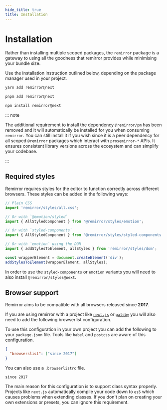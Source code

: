 ```yaml
---
hide_title: true
title: Installation
---
```


# Installation

Rather than installing multiple scoped packages, the `remirror` package is a gateway to using all the goodness that remirror provides while minimising your bundle size.

Use the installation instruction outlined below, depending on the package manager used in your project.

```bash
yarn add remirror@next
```

```bash
pnpm add remirror@next
```

```bash
npm install remirror@next
```

::: note

The additional requirement to install the dependency `@remirror/pm` has been removed and it will automatically be installed for you when consuming `remirror`. You can still install it if you wish since it is a peer dependency for all scoped `@remirror` packages which interact with `prosemirror-*` APIs. It ensures consistent library versions across the ecosystem and can simplify your codebase.

:::

## Required styles

Remirror requires styles for the editor to function correctly across different browsers. These styles can be added in the following ways:

```ts
// Plain CSS
import 'remirror/styles/all.css';
```

```ts
// Or with `@emotion/styled`
import { AllStyledComponent } from '@remirror/styles/emotion';
```

```ts
// Or with `styled-components`
import { AllStyledComponent } from '@remirror/styles/styled-components';
```

```ts
// Or with `emotion` using the DOM
import { addStylesToElement, allStyles } from 'remirror/styles/dom';

const wrapperElement = document.createElement('div');
addStylesToElement(wrapperElement, allStyles);
```

In order to use the `styled-components` or `emotion` variants you will need to also install `@remirror/styles@next`.

## Browser support

Remirror aims to be compatible with all browsers released since **2017**.

If you are using remirror with a project like [`next.js`](https://nextjs.org/) or [`gatsby`](https://www.gatsbyjs.org/) you will also need to add the following browserlist configuration.

To use this configuration in your own project you can add the following to your `package.json` file. Tools like `babel` and `postcss` are aware of this configuration.

```json
{
  "browserslist": ["since 2017"]
}
```

You can also use a `.browserlistrc` file.

```markup
since 2017
```

The main reason for this configuration is to support class syntax properly. Projects like `next.js` automatically compile your code down to `es5` which causes problems when extending classes. If you don't plan on creating your own extensions or presets, you can ignore this requirement.
